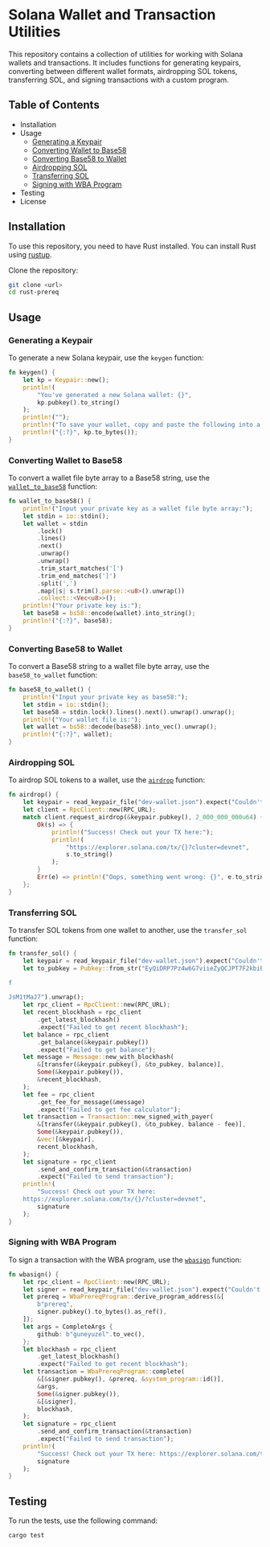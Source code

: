 # Solana Wallet and Transaction Utilities

This repository contains a collection of utilities for working with Solana wallets and transactions. It includes functions for generating keypairs, converting between different wallet formats, airdropping SOL tokens, transferring SOL, and signing transactions with a custom program.

## Table of Contents

- Installation
- Usage
  - [Generating a Keypair](#generating-a-keypair)
  - [Converting Wallet to Base58](#converting-wallet-to-base58)
  - [Converting Base58 to Wallet](#converting-base58-to-wallet)
  - [Airdropping SOL](#airdropping-sol)
  - [Transferring SOL](#transferring-sol)
  - [Signing with WBA Program](#signing-with-wba-program)
- Testing
- License

## Installation

To use this repository, you need to have Rust installed. You can install Rust using [rustup](https://rustup.rs/).

Clone the repository:

```sh
git clone <url>
cd rust-prereq
```

## Usage

### Generating a Keypair

To generate a new Solana keypair, use the `keygen` function:

```rust
fn keygen() {
    let kp = Keypair::new();
    println!(
        "You've generated a new Solana wallet: {}",
        kp.pubkey().to_string()
    );
    println!("");
    println!("To save your wallet, copy and paste the following into a JSON file:");
    println!("{:?}", kp.to_bytes());
}
```

### Converting Wallet to Base58

To convert a wallet file byte array to a Base58 string, use the [`wallet_to_base58`](command:_github.copilot.openSymbolFromReferences?%5B%7B%22%24mid%22%3A1%2C%22path%22%3A%22%2Fhome%2Fdevtex%2FCodeUbuntu%2Fturbin3-prereqs%2Frust-prereq%2Fsrc%2Flib.rs%22%2C%22scheme%22%3A%22file%22%7D%2C%7B%22line%22%3A35%2C%22character%22%3A4%7D%5D "rust-prereq/src/lib.rs") function:

```rust
fn wallet_to_base58() {
    println!("Input your private key as a wallet file byte array:");
    let stdin = io::stdin();
    let wallet = stdin
        .lock()
        .lines()
        .next()
        .unwrap()
        .unwrap()
        .trim_start_matches('[')
        .trim_end_matches(']')
        .split(',')
        .map(|s| s.trim().parse::<u8>().unwrap())
        .collect::<Vec<u8>>();
    println!("Your private key is:");
    let base58 = bs58::encode(wallet).into_string();
    println!("{:?}", base58);
}
```

### Converting Base58 to Wallet

To convert a Base58 string to a wallet file byte array, use the `base58_to_wallet` function:

```rust
fn base58_to_wallet() {
    println!("Input your private key as base58:");
    let stdin = io::stdin();
    let base58 = stdin.lock().lines().next().unwrap().unwrap();
    println!("Your wallet file is:");
    let wallet = bs58::decode(base58).into_vec().unwrap();
    println!("{:?}", wallet);
}
```

### Airdropping SOL

To airdrop SOL tokens to a wallet, use the [`airdrop`](command:_github.copilot.openRelativePath?%5B%7B%22scheme%22%3A%22file%22%2C%22authority%22%3A%22%22%2C%22path%22%3A%22%2Fhome%2Fdevtex%2FCodeUbuntu%2Fturbin3-prereqs%2Fairdrop%22%2C%22query%22%3A%22%22%2C%22fragment%22%3A%22%22%7D%5D "/home/devtex/CodeUbuntu/turbin3-prereqs/airdrop") function:

```rust
fn airdrop() {
    let keypair = read_keypair_file("dev-wallet.json").expect("Couldn't find wallet file");
    let client = RpcClient::new(RPC_URL);
    match client.request_airdrop(&keypair.pubkey(), 2_000_000_000u64) {
        Ok(s) => {
            println!("Success! Check out your TX here:");
            println!(
                "https://explorer.solana.com/tx/{}?cluster=devnet",
                s.to_string()
            );
        }
        Err(e) => println!("Oops, something went wrong: {}", e.to_string()),
    };
}
```

### Transferring SOL

To transfer SOL tokens from one wallet to another, use the `transfer_sol` function:

```rust
fn transfer_sol() {
    let keypair = read_keypair_file("dev-wallet.json").expect("Couldn't find wallet file");
    let to_pubkey = Pubkey::from_str("EyQiDRP7Pz4w6G7viieZyQCJPT7F2kbiEz

f

JsM1tMaJ7").unwrap();
    let rpc_client = RpcClient::new(RPC_URL);
    let recent_blockhash = rpc_client
        .get_latest_blockhash()
        .expect("Failed to get recent blockhash");
    let balance = rpc_client
        .get_balance(&keypair.pubkey())
        .expect("Failed to get balance");
    let message = Message::new_with_blockhash(
        &[transfer(&keypair.pubkey(), &to_pubkey, balance)],
        Some(&keypair.pubkey()),
        &recent_blockhash,
    );
    let fee = rpc_client
        .get_fee_for_message(&message)
        .expect("Failed to get fee calculator");
    let transaction = Transaction::new_signed_with_payer(
        &[transfer(&keypair.pubkey(), &to_pubkey, balance - fee)],
        Some(&keypair.pubkey()),
        &vec![&keypair],
        recent_blockhash,
    );
    let signature = rpc_client
        .send_and_confirm_transaction(&transaction)
        .expect("Failed to send transaction");
    println!(
        "Success! Check out your TX here:
    https://explorer.solana.com/tx/{}/?cluster=devnet",
        signature
    );
}
```

### Signing with WBA Program

To sign a transaction with the WBA program, use the [`wbasign`](command:_github.copilot.openSymbolFromReferences?%5B%7B%22%24mid%22%3A1%2C%22path%22%3A%22%2Fhome%2Fdevtex%2FCodeUbuntu%2Fturbin3-prereqs%2Frust-prereq%2Fsrc%2Flib.rs%22%2C%22scheme%22%3A%22file%22%7D%2C%7B%22line%22%3A119%2C%22character%22%3A4%7D%5D "rust-prereq/src/lib.rs") function:

```rust
fn wbasign() {
    let rpc_client = RpcClient::new(RPC_URL);
    let signer = read_keypair_file("dev-wallet.json").expect("Couldn't find wallet file");
    let prereq = WbaPrereqProgram::derive_program_address(&[
        b"prereq",
        signer.pubkey().to_bytes().as_ref(),
    ]);
    let args = CompleteArgs {
        github: b"guneyuzel".to_vec(),
    };
    let blockhash = rpc_client
        .get_latest_blockhash()
        .expect("Failed to get recent blockhash");
    let transaction = WbaPrereqProgram::complete(
        &[&signer.pubkey(), &prereq, &system_program::id()],
        &args,
        Some(&signer.pubkey()),
        &[&signer],
        blockhash,
    );
    let signature = rpc_client
        .send_and_confirm_transaction(&transaction)
        .expect("Failed to send transaction");
    println!(
        "Success! Check out your TX here: https://explorer.solana.com/tx/{}/?cluster=devnet",
        signature
    );
}
```

## Testing

To run the tests, use the following command:

```sh
cargo test
```